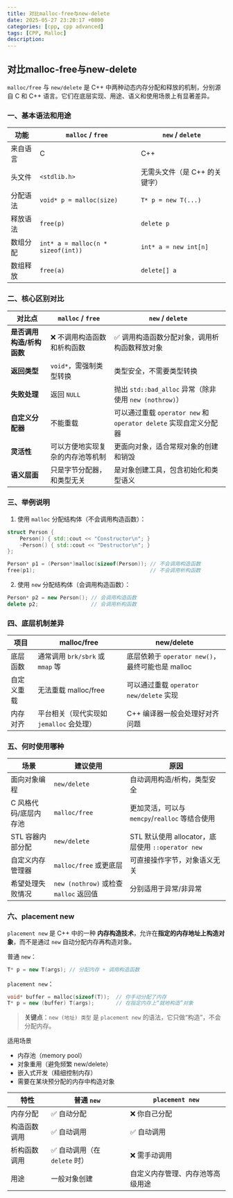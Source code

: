 ```yaml
---
title: 对比malloc-free与new-delete
date: 2025-05-27 23:20:17 +0800
categories: [cpp, cpp advanced]
tags: [CPP, Malloc]
description: 
---
```

## 对比malloc-free与new-delete

`malloc/free` 与 `new/delete` 是 C++ 中两种动态内存分配和释放的机制，分别源自 C 和 C++ 语言。它们在底层实现、用途、语义和使用场景上有显著差异。

### 一、基本语法和用途

| 功能     | `malloc` / `free`                  | `new` / `delete`              |
| -------- | ---------------------------------- | ----------------------------- |
| 来自语言 | C                                  | C++                           |
| 头文件   | `<stdlib.h>`                       | 无需头文件（是 C++ 的关键字） |
| 分配语法 | `void* p = malloc(size)`           | `T* p = new T(...)`           |
| 释放语法 | `free(p)`                          | `delete p`                    |
| 数组分配 | `int* a = malloc(n * sizeof(int))` | `int* a = new int[n]`         |
| 数组释放 | `free(a)`                          | `delete[] a`                  |

### 二、核心区别对比

| 对比点                    | `malloc` / `free`                | `new` / `delete`                                             |
| ------------------------- | -------------------------------- | ------------------------------------------------------------ |
| **是否调用构造/析构函数** | ❌ 不调用构造函数和析构函数       | ✅ 调用构造函数分配对象，调用析构函数释放对象                 |
| **返回类型**              | `void*`，需强制类型转换          | 类型安全，不需要类型转换                                     |
| **失败处理**              | 返回 `NULL`                      | 抛出 `std::bad_alloc` 异常（除非使用 `new (nothrow)`）       |
| **自定义分配器**          | 不能重载                         | 可以通过重载 `operator new` 和 `operator delete` 实现自定义分配器 |
| **灵活性**                | 可以方便地实现复杂的内存池等机制 | 更面向对象，适合常规对象的创建和销毁                         |
| **语义层面**              | 只是字节分配器，和类型无关       | 是对象创建工具，包含初始化和类型语义                         |

###  三、举例说明

1. 使用 `malloc` 分配结构体（不会调用构造函数）：

```cpp
struct Person {
    Person() { std::cout << "Constructor\n"; }
    ~Person() { std::cout << "Destructor\n"; }
};

Person* p1 = (Person*)malloc(sizeof(Person)); // 不会调用构造函数
free(p1);                                     // 不会调用析构函数
```

2. 使用 `new` 分配结构体（会调用构造函数）：

```cpp
Person* p2 = new Person(); // 会调用构造函数
delete p2;                 // 会调用析构函数
```

### 四、底层机制差异

| 项目       | malloc/free                              | new/delete                                       |
| ---------- | ---------------------------------------- | ------------------------------------------------ |
| 底层函数   | 通常调用 `brk/sbrk` 或 `mmap` 等         | 底层依赖于 `operator new()`，最终可能也是 malloc |
| 自定义重载 | 无法重载 malloc/free                     | 可以通过重载 `operator new/delete` 实现          |
| 内存对齐   | 平台相关（现代实现如 `jemalloc` 会处理） | C++ 编译器一般会处理好对齐问题                   |

### 五、何时使用哪种

| 场景                  | 建议使用                               | 原因                                              |
| --------------------- | -------------------------------------- | ------------------------------------------------- |
| 面向对象编程          | `new/delete`                           | 自动调用构造/析构，类型安全                       |
| C 风格代码/底层内存池 | `malloc/free`                          | 更加灵活，可以与 `memcpy`/`realloc` 等结合使用    |
| STL 容器内部分配      | `new/delete`                           | STL 默认使用 allocator，底层使用 `::operator new` |
| 自定义内存管理器      | `malloc/free` 或更底层                 | 可直接操作字节，对象语义无关                      |
| 希望处理失败情况      | `new (nothrow)` 或检查 `malloc` 返回值 | 分别适用于异常/非异常                             |

### 六、placement new

`placement new` 是 C++ 中的一种 **内存构造技术**，允许在**指定的内存地址上构造对象**，而不是通过 `new` 自动分配内存再构造对象。

普通 `new`：

```cpp
T* p = new T(args); // 分配内存 + 调用构造函数
```

`placement new`：

```cpp
void* buffer = malloc(sizeof(T));  // 你手动分配了内存
T* p = new (buffer) T(args);       // 在指定内存上“就地构造”对象
```

> **关键点**：`new (地址) 类型` 是 `placement new` 的语法，它只做“构造”，不会分配内存。

适用场景

- 内存池（memory pool）
- 对象重用（避免频繁 new/delete）
- 嵌入式开发（精细控制内存）
- 需要在某块预分配的内存中构造对象

| 特性         | 普通 `new`                   | `placement new`                  |
| ------------ | ---------------------------- | -------------------------------- |
| 内存分配     | ✅ 自动分配                   | ❌ 你自己分配                     |
| 构造函数调用 | ✅ 自动调用                   | ✅ 自动调用                       |
| 析构函数调用 | ✅ 自动调用（在 `delete` 时） | ❌ 需手动调用                     |
| 用途         | 一般对象创建                 | 自定义内存管理、内存池等高级用途 |
